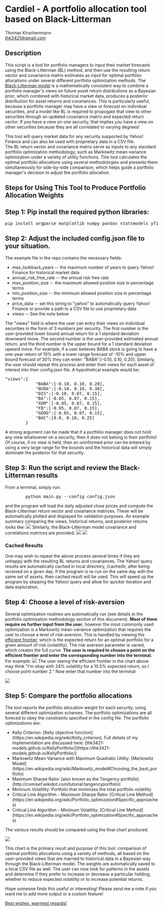 # Cardiel - A portfolio allocation tool based on Black-Litterman
Thomas Kirschenmann  
thk3421@gmail.com

## Description
This script is a tool for portfolio managers to input their market forecasts using the Black-Litterman (BL) method, and then use the resulting return vector and covariance matrix estimates as input for optimal portfolio allocations under several different portfolio optimization methods.  The [Black-Litterman model](https://en.wikipedia.org/wiki/Black%E2%80%93Litterman_model) is a mathematically consistent way to combine a portfolio manager's views on future asset return distributions as a Bayesian prior, which combined with historical market data, produces a posterior distribution for asset returns and covariances.  This is particularly useful, because a portfolio manager may have a view or forecast on individual securities, and a model like BL is required to propogate that view to other securities through an updated covariance matrix and expected return vector. If you have a view on one security, that implies you have a view on other securities because they are all correlated to varying degrees!

This tool will query market data for any security supported by Yahoo! Finance and can also be used with proprietary data in a CSV file.  
The BL return vector and covariance matrix serve as inputs to any standard portfolio optimization methodology, such as Markowitz mean-variance optimization under a variety of utility functions.  This tool calculates the optimal portfolio allocations using several methodologies and presents them simultaneously for side-by-side comparison, which helps guide a portfolio manager's decision to adjust the portfolio allocation.

## Steps for Using This Tool to Produce Portfolio Allocation Weights 
## Step 1: Pip install the required python libraries:
<pre>
pip install argparse matplotlib numpy pandas statsmodels yfinance cvxopt joblib pypfopt
</pre>

## Step 2: Adjust the included config.json file to your situation.  
The example file in the repo contains the necessary fields:  
<ul>
        <li> max_lookback_years    -- the maximum number of years to query Yahoo! Finance for historical market data </li>
        <li> annual_risk_free_rate -- the annual risk free rate </li>
        <li> max_position_size     -- the maximum allowed position size in percentage terms </li>
        <li> min_position_size     -- the minimum allowed position size in percentage terms </li>
        <li> price_data            -- set this string to "yahoo" to automatically query Yahoo! Finance or provide a path to a CSV file to use proprietary data </li>
        <li> views                 -- See the note below
</ul>
The "views" field is where the user can entry their views on individual securities in the form of 3 numbers per security.  The first number is the user-provided lower bound annual return for a 1 standard deviation downward move.  The second number is the user-provided estimated annual return, and the third number is the upper bound for a 1 standard deviation upward move.  For example, if a user believes BABA stock is going to have a one-year return of 10% with a lower range forecast of -10% and upper bound forecast of 30% they can enter: "BABA":[-0.10, 0.10, 0.20]. Similarly, the user should repeat this process and enter their views for each asset of interest into their config.json file. A hypothetical example would be: 
<pre>
"views":{
            "BABA":[-0.10, 0.10, 0.20],
            "NVDA":[-0.10, 0.10, 0.30],
            "DIS":[-0.10, 0.07, 0.15],
            "BA":[-0.05, 0.07, 0.15],
            "XOM":[-0.05, 0.07, 0.15],
            "FB":[-0.05, 0.07, 0.15],
            "GOOG":[-0.05, 0.07, 0.15],
            "BAC":[0.0, 0.10, 0.25] 
        }
</pre>
A strong argument can be made that if a portfolio manager does not hold any view whatsoever on a security, then it does not belong in their portfolio!  Of course, if no view is held, then an uninformed prior can be entered by using a very large range for the bounds and the historical data will simply dominate the posterior for that security.

## Step 3: Run the script and review the Black-Litterman results
From a terminal, simply run: 
<pre>
        python main.py --config config.json
</pre>
and the program will load the daily adjusted close prices and compute the Black-Litterman return vector and covariance matrices.  These will be automatically plotted and displayed for validation purposes.  An example summary comparing the views, historical returns, and posterior returns looks like:
![](/example_images/BL_returns.png)
Similarly, the Black-Litterman model covariance and correlations matrices are provided:
![](/example_images/BL_Cov.png)
![](/example_images/BL_corr.png)

### Cached Results ###
One may wish to repeat the above process several times if they are unhappy with the resulting BL returns and covariances.  The Yahoo! query results are automatically cached in local directory, /cachedir, after being received on a given day.  If the program is re-run on the same day with the same set of assets, then cached result will be used.  This will speed up the program by skipping the Yahoo! query and allow for quicker iteration and data exploration.

## Step 4:  Choose a level of risk-aversion
Several optimization routines are automatically run (see details in the portfolio optimization methodology section of this document).  **Most of them require no further input from the user**, however the most commonly used optimization is a Markowitz mean-variance optimization  that requires the user to choose a level of risk-aversion.   This is handled by viewing the [efficient frontier](https://en.wikipedia.org/wiki/Efficient_frontier), which is the expected return for an optimal portfolio for a given amount of risk (volatility). The risk aversion parameter is varied, which creates the full curve.  **The user is required to choose a point on the efficient frontier and enter the corresponding number into the terminal.**  
For example:
![](/example_images/EF_max_quad_util.png)
The user seeing the efficient frontier in the chart above may think "I'm okay with 24% volatility for a 10.5% expected return, so I choose point number 2." Now enter that number into the terminal:

![](/example_images/choose_pt.png)

## Step 5: Compare the portfolio allocations
The tool reports the portfolio allocation weight for each security, using several different optimization schemes.  The portfolio optimizations are all foreced to obey the constraints specified in the config file.  The portfolio optimizations are:
<ul>
        <li> Kelly Criterion: [Kelly objective function](https://en.wikipedia.org/wiki/Kelly_criterion).  Full details of my implementation are discussed here: [thk3421-models.github.io/KellyPortfolio/](https://thk3421-models.github.io/KellyPortfolio/) </li>
        <li> Markowitz Mean-Variance with Maximum Quadratic Utility:  [Markowitz Model](https://en.wikipedia.org/wiki/Markowitz_model#Choosing_the_best_portfolio) </li>
        <li> Maximum Sharpe Ratio: [also known as the Tangency portfolio](http://comisef.wikidot.com/tutorial:tangencyportfolio) </li>
        <li> Minimum Volatility: Portfolio that minimizes the total portfolio volatility </li>
        <li> Critical Line Algorithm - Maximum Sharpe Ratio: [Critical Line Method](https://en.wikipedia.org/wiki/Portfolio_optimization#Specific_approaches) </li>
        <li> Critical Line Algorithm - Minimum Volatility: [Critical Line Method](https://en.wikipedia.org/wiki/Portfolio_optimization#Specific_approaches) </li>
</ul>
The various results should be compared using the final chart produced.

![](/example_images/Portfolio_Weights.png)

This chart is the primary result and purpose of this tool: comparison of optimal portfolio allocations using a variety of methods, all based on the user-provided views that are married to historical data in a Bayesian way through the Black-Litterman model.  The weights are automatically saved to a local CSV file as well.  The user can now look for patterns in the assets and determine if they prefer to increase or decrease a particular holding, whether to reduce expected volatility or to increase potential returns.  

Hope someone finds this useful or interesting! Please send me a note if you want me to add more output or a custom feature! 

[Best wishes, warmest regards!](https://en.wikipedia.org/wiki/Schitt%27s_Creek)


